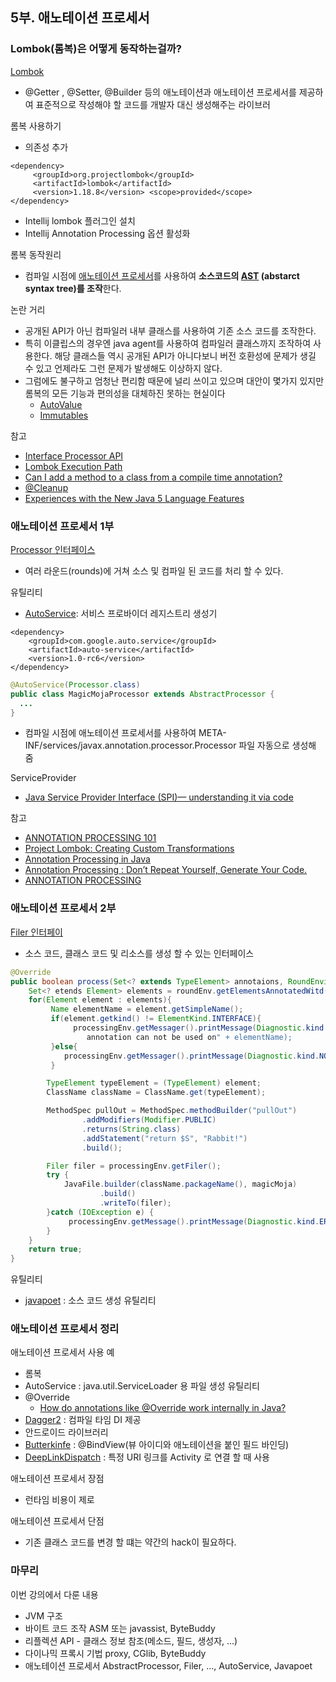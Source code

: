 ## 5부. 애노테이션 프로세서
### Lombok(롬복)은 어떻게 동작하는걸까?
[Lombok](https://projectlombok.org/)
- @Getter , @Setter, @Builder 등의 애노테이션과 애노테이션 프로세서를 제공하여 표준적으로 작성해야 할 코드를 개발자 대신 생성해주는 라이브러

롬복 사용하기
- 의존성 추가
~~~
<dependency> 
     <groupId>org.projectlombok</groupId>
     <artifactId>lombok</artifactId>    
     <version>1.18.8</version> <scope>provided</scope>
</dependency>
~~~
- Intellij lombok 플러그인 설치
- Intellij Annotation Processing 옵션 활성화

롬복 동작원리
- 컴파일 시점에 [애노테이션 프로세서](https://docs.oracle.com/javase/8/docs/api/javax/annotation/processing/Processor.html)를 사용하여
**소스코드의 [AST](https://javaparser.org/inspecting-an-ast/) (abstarct syntax tree)를 조작**한다.

논란 거리
- 공개된 API가 아닌 컴파일러 내부 클래스를 사용하여 기존 소스 코드를 조작한다.
- 특히 이클립스의 경우엔 java agent를 사용하여 컴파일러 클래스까지 조작하여 사용한다.
  해당 클래스들 역시 공개된 API가 아니다보니 버전 호환성에 문제가 생길 수 있고 언제라도 그런 문제가 발생해도 이상하지 않다.
- 그럼에도 불구하고 엄청난 편리함 때문에 널리 쓰이고 있으며 대안이 몇가지 있지만 롬복의 모든 기능과 편의성을 대체하진 못하는 현실이다
    - [AutoValue](https://github.com/google/auto/blob/master/value/userguide/index.md)
    - [Immutables](https://immutables.github.io/)
    
참고
- [Interface Processor API](https://docs.oracle.com/javase/8/docs/api/javax/annotation/processing/Processor.html)
- [Lombok Execution Path](https://projectlombok.org/contributing/lombok-execution-path)
- [Can I add a method to a class from a compile time annotation?](https://stackoverflow.com/questions/36563807/can-i-add-a-method-to-a-class-from-a-compile-time-annotation)
- [@Cleanup](http://jnb.ociweb.com/jnb/jnbJan2010.html#controversy)
- [Experiences with the New Java 5 Language Features](https://www.oracle.com/technetwork/articles/grid/java-5-features-083037.html)

### 애노테이션 프로세서 1부
[Processor 인터페이스](https://docs.oracle.com/en/java/javase/11/docs/api/java.compiler/javax/annotation/processing/Processor.html)
- 여러 라운드(rounds)에 거쳐 소스 및 컴파일 된 코드를 처리 할 수 있다.

유틸리티
- [AutoService](https://github.com/google/auto/tree/master/service): 서비스 프로바이더 레지스트리 생성기
~~~
<dependency> 
    <groupId>com.google.auto.service</groupId>
    <artifactId>auto-service</artifactId> 
    <version>1.0-rc6</version>
</dependency>
~~~
~~~java
@AutoService(Processor.class)
public class MagicMojaProcessor extends AbstractProcessor {
  ...
}
~~~
- 컴파일 시점에 애노테이션 프로세서를 사용하여 META-INF/services/javax.annotation.processor.Processor 파일 자동으로 생성해 줌 

ServiceProvider
- [Java Service Provider Interface (SPI)— understanding it via code](https://itnext.io/java-service-provider-interface-understanding-it-via-code-30e1dd45a091)

참고
- [ANNOTATION PROCESSING 101](http://hannesdorfmann.com/annotation-processing/annotationprocessing101)
- [Project Lombok: Creating Custom Transformations](http://notatube.blogspot.com/2010/12/project-lombok-creating-custom.html)
- [Annotation Processing in Java](https://medium.com/@jintin/annotation-processing-in-java-3621cb05343a)
- [Annotation Processing : Don’t Repeat Yourself, Generate Your Code.](https://medium.com/@iammert/annotation-processing-dont-repeat-yourself-generate-your-code-8425e60c6657)
- [ANNOTATION PROCESSING](https://docs.oracle.com/javase/7/docs/technotes/tools/windows/javac.html#processing)

### 애노테이션 프로세서 2부
[Filer 인터페이](https://docs.oracle.com/en/java/javase/11/docs/api/java.compiler/javax/annotation/processing/Filer.html) 
- 소스 코드, 클래스 코드 및 리소스를 생성 할 수 있는 인터페이스
~~~java
@Override
public boolean process(Set<? extends TypeElement> annotaions, RoundEnvironment roundEnv){
    Set<? etends Element> elements = roundEnv.getElementsAnnotatedWitd(Magic.class);
    for(Element element : elements){
         Name elementName = element.getSimpleName();
         if(element.getkind() != ElementKind.INTERFACE){
              processingEnv.getMessager().printMessage(Diagnostic.kind.ERROR, "Magic
                 annotation can not be used on" + elementName);
         }else{
            processingEnv.getMessager().printMessage(Diagnostic.kind.NOTE, "Processing "+ elementName);
         }

        TypeElement typeElement = (TypeElement) element;
        ClassName className = ClassName.get(typeElement);

        MethodSpec pullOut = MethodSpec.methodBuilder("pullOut")
                .addModifiers(Modifier.PUBLIC)
                .returns(String.class)
                .addStatement("return $S", "Rabbit!")
                .build();

        Filer filer = processingEnv.getFiler();
        try {
            JavaFile.builder(className.packageName(), magicMoja)
                    .build()
                    .writeTo(filer);
        }catch (IOException e) {
             processingEnv.getMessage().printMessage(Diagnostic.kind.ERROR, "FATAL ERROR: "+ e);
        }
    }
    return true;
}
~~~
유틸리티
- [javapoet](https://github.com/square/javapoet) : 소스 코드 생성 유틸리티

### 애노테이션 프로세서 정리
애노테이션 프로세서 사용 예
- 롬복
- AutoService : java.util.ServiceLoader 용 파일 생성 유틸리티
- @Override
    - [How do annotations like @Override work internally in Java?](https://stackoverflow.com/questions/18189980/how-do-annotations-like-override-work-internally-in-java/18202623)
- [Dagger2](https://github.com/google/dagger) : 컴파일 타임 DI 제공
- 안드로이드 라이브러리
 - [Butterkinfe](http://jakewharton.github.io/butterknife/) : @BindView(뷰 아이디와 애노테이션을 붙인 필드 바인딩)
 - [DeepLinkDispatch](https://github.com/airbnb/DeepLinkDispatch) : 특정 URI 링크를 Activity 로 연결 할 때 사용
 
애노테이션 프로세서 장점
- 런타임 비용이 제로

애노테이션 프로세서 단점
- 기존 클래스 코드를 변경 할 떄는 약간의 hack이 필요하다.

### 마무리
이번 강의에서 다룬 내용
- JVM 구조
- 바이트 코드 조작 ASM 또는 javassist, ByteBuddy
- 리플렉션 API - 클래스 정보 참조(메소드, 필드, 생성자, ...)
- 다이나믹 프록시 기법  proxy, CGlib, ByteBuddy
- 애노테이션 프로세서 AbstractProcessor, Filer, ..., AutoService, Javapoet

